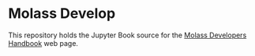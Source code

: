 # Molass Develop

This repository holds the Jupyter Book source for the [Molass Developers Handbook](https://freesemt.github.io/molass-develop/) web page.
